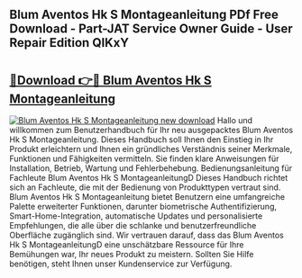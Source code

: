 ## Blum Aventos Hk S Montageanleitung PDf Free Download - Part-JAT Service Owner Guide - User Repair Edition QIKxY

# <h2><a href="http://df6sp6.blite.top/?on=Blum+Aventos+Hk+S+Montageanleitung">🔗Download 👉🔴 Blum Aventos Hk S Montageanleitung</a></h2>

[![Blum Aventos Hk S Montageanleitung new download](https://i.imgur.com/lujVjoI.png)](http://df6sp6.blite.top/?on=Blum+Aventos+Hk+S+Montageanleitung)
Hallo und willkommen zum Benutzerhandbuch für Ihr neu ausgepacktes Blum Aventos Hk S Montageanleitung. Dieses Handbuch soll Ihnen den Einstieg in Ihr Produkt erleichtern und Ihnen ein gründliches Verständnis seiner Merkmale, Funktionen und Fähigkeiten vermitteln. Sie finden klare Anweisungen für Installation, Betrieb, Wartung und Fehlerbehebung. Bedienungsanleitung für Fachleute Blum Aventos Hk S MontageanleitungD Dieses Handbuch richtet sich an Fachleute, die mit der Bedienung von Produkttypen vertraut sind. Blum Aventos Hk S Montageanleitung bietet Benutzern eine umfangreiche Palette erweiterter Funktionen, darunter biometrische Authentifizierung, Smart-Home-Integration, automatische Updates und personalisierte Empfehlungen, die alle über die schlanke und benutzerfreundliche Oberfläche zugänglich sind. Wir vertrauen darauf, dass das Blum Aventos Hk S MontageanleitungD eine unschätzbare Ressource für Ihre Bemühungen war, Ihr neues Produkt zu meistern. Sollten Sie Hilfe benötigen, steht Ihnen unser Kundenservice zur Verfügung.
